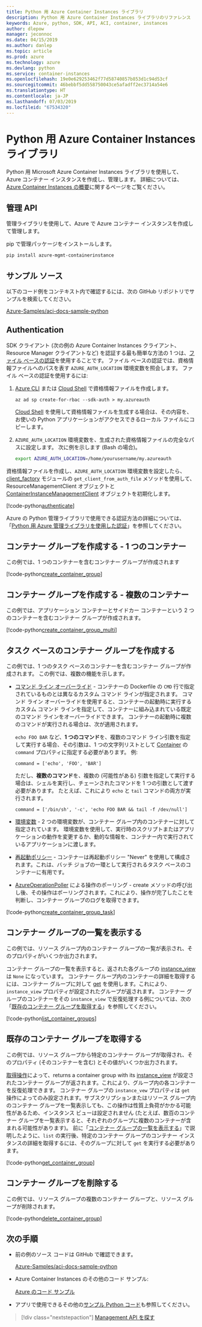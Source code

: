 ```yaml
---
title: Python 用 Azure Container Instances ライブラリ
description: Python 用 Azure Container Instances ライブラリのリファレンス
keywords: Azure, python, SDK, API, ACI, container, instances
author: dlepow
manager: jeconnoc
ms.date: 04/15/2019
ms.author: danlep
ms.topic: article
ms.prod: azure
ms.technology: azure
ms.devlang: python
ms.service: container-instances
ms.openlocfilehash: 19e0e629253462f77d58740857b853d1c94d53cf
ms.sourcegitcommit: 46bebbf5dd558750043ce5afadff2ec3714a54e6
ms.translationtype: HT
ms.contentlocale: ja-JP
ms.lasthandoff: 07/03/2019
ms.locfileid: "67534320"
---
```

# <a name="azure-container-instances-libraries-for-python"></a>Python 用 Azure Container Instances ライブラリ

Python 用 Microsoft Azure Container Instances ライブラリを使用して、Azure コンテナー インスタンスを作成し、管理します。 詳細については、[Azure Container Instances の概要](/azure/container-instances/container-instances-overview)に関するページをご覧ください。

## <a name="management-apis"></a>管理 API

管理ライブラリを使用して、Azure で Azure コンテナー インスタンスを作成して管理します。

pip で管理パッケージをインストールします。

```bash
pip install azure-mgmt-containerinstance
```

## <a name="example-source"></a>サンプル ソース

以下のコード例をコンテキスト内で確認するには、次の GitHub リポジトリでサンプルを検索してください。

[Azure-Samples/aci-docs-sample-python](https://github.com/Azure-Samples/aci-docs-sample-python)

## <a name="authentication"></a>Authentication

SDK クライアント (次の例の Azure Container Instances クライアント、Resource Manager クライアントなど) を認証する最も簡単な方法の 1 つは、[ファイル ベースの認証](/python/azure/python-sdk-azure-authenticate#mgmt-auth-file)を使用することです。 ファイル ベースの認証では、資格情報ファイルへのパスを表す `AZURE_AUTH_LOCATION` 環境変数を照会します。 ファイル ベースの認証を使用するには:

1. [Azure CLI](/cli/azure) または [Cloud Shell](https://shell.azure.com/) で資格情報ファイルを作成します。

   `az ad sp create-for-rbac --sdk-auth > my.azureauth`

   [Cloud Shell](https://shell.azure.com/) を使用して資格情報ファイルを生成する場合は、その内容を、お使いの Python アプリケーションがアクセスできるローカル ファイルにコピーします。

2. `AZURE_AUTH_LOCATION` 環境変数を、生成された資格情報ファイルの完全なパスに設定します。 次に例を示します (Bash の場合)。

   ```bash
   export AZURE_AUTH_LOCATION=/home/yourusername/my.azureauth
   ```

資格情報ファイルを作成し、`AZURE_AUTH_LOCATION` 環境変数を設定したら、[client_factory][client_factory] モジュールの `get_client_from_auth_file` メソッドを使用して、ResourceManagementClient オブジェクトと [ContainerInstanceManagementClient][ContainerInstanceManagementClient] オブジェクトを初期化します。

<!-- SOURCE REPO: https://github.com/Azure-Samples/aci-docs-sample-python -->
[!code-python[authenticate](~/aci-docs-sample-python/src/aci_docs_sample.py#L45-L58 "Authenticate ACI and Resource Manager clients")]

Azure の Python 管理ライブラリで使用できる認証方法の詳細については、「[Python 用 Azure 管理ライブラリを使用した認証](/python/azure/python-sdk-azure-authenticate)」を参照してください。

## <a name="create-container-group---single-container"></a>コンテナー グループを作成する - 1 つのコンテナー

この例では、1 つのコンテナーを含むコンテナー グループが作成されます

<!-- SOURCE REPO: https://github.com/Azure-Samples/aci-docs-sample-python -->
[!code-python[create_container_group](~/aci-docs-sample-python/src/aci_docs_sample.py#L94-L141 "Create single-container group")]

## <a name="create-container-group---multiple-containers"></a>コンテナー グループを作成する - 複数のコンテナー

この例では、アプリケーション コンテナーとサイドカー コンテナーという 2 つのコンテナーを含むコンテナー グループが作成されます。

<!-- SOURCE REPO: https://github.com/Azure-Samples/aci-docs-sample-python -->
[!code-python[create_container_group_multi](~/aci-docs-sample-python/src/aci_docs_sample.py#L144-L197 "Create multi-container group")]

## <a name="create-task-based-container-group"></a>タスク ベースのコンテナー グループを作成する

この例では、1 つのタスク ベースのコンテナーを含むコンテナー グループが作成されます。 この例では、複数の機能を示します。

* [コマンド ライン オーバーライド](/azure/container-instances/container-instances-start-command) - コンテナーの Dockerfile の `CMD` 行で指定されているものとは異なるカスタム コマンド ラインが指定されます。 コマンド ライン オーバーライドを使用すると、コンテナーの起動時に実行するカスタム コマンド ラインを指定して、コンテナーに組み込まれている既定のコマンド ラインをオーバーライドできます。 コンテナーの起動時に複数のコマンドが実行される場合は、次が適用されます。

   `echo FOO BAR` など、**1 つのコマンド**を、複数のコマンド ライン引数を指定して実行する場合、その引数は、1 つの文字列リストとして [Container][Container] の `command` プロパティに指定する必要があります。 例:

   `command = ['echo', 'FOO', 'BAR']`

   ただし、**複数のコマンド**を、複数の (可能性がある) 引数を指定して実行する場合は、シェルを実行し、チェーンされたコマンドを 1 つの引数として渡す必要があります。 たとえば、これにより `echo` と `tail` コマンドの両方が実行されます。

   `command = ['/bin/sh', '-c', 'echo FOO BAR && tail -f /dev/null']`
* [環境変数](/azure/container-instances/container-instances-environment-variables) - 2 つの環境変数が、コンテナー グループ内のコンテナーに対して指定されています。 環境変数を使用して、実行時のスクリプトまたはアプリケーションの動作を変更するか、動的な情報を、コンテナー内で実行されているアプリケーションに渡します。
* [再起動ポリシー](/azure/container-instances/container-instances-restart-policy) - コンテナーは再起動ポリシー "Never" を使用して構成されます。これは、バッチ ジョブの一環として実行されるタスク ベースのコンテナーに有用です。
* [AzureOperationPoller][AzureOperationPoller] による操作のポーリング - create メソッドの呼び出し後、その操作はポーリングされます。これにより、操作が完了したことを判断し、コンテナー グループのログを取得できます。

<!-- SOURCE REPO: https://github.com/Azure-Samples/aci-docs-sample-python -->
[!code-python[create_container_group_task](~/aci-docs-sample-python/src/aci_docs_sample.py#L200-L276 "Run a task-based container")]

## <a name="list-container-groups"></a>コンテナー グループの一覧を表示する

この例では、リソース グループ内のコンテナー グループの一覧が表示され、そのプロパティがいくつか出力されます。

コンテナー グループの一覧を表示すると、返された各グループの [instance_view][instance_view] は `None` になっています。 コンテナー グループ内のコンテナーの詳細を取得するには、コンテナー グループに対して [get][containergroupoperations_get] を使用します。これにより、`instance_view` プロパティが設定されたグループが返されます。 コンテナー グループのコンテナーをその `instance_view` で反復処理する例については、次の「[既存のコンテナー グループを取得する](#get-an-existing-container-group)」を参照してください。

<!-- SOURCE REPO: https://github.com/Azure-Samples/aci-docs-sample-python -->
[!code-python[list_container_groups](~/aci-docs-sample-python/src/aci_docs_sample.py#L279-L293 "List container groups")]

## <a name="get-an-existing-container-group"></a>既存のコンテナー グループを取得する

この例では、リソース グループから特定のコンテナー グループが取得され、そのプロパティ (そのコンテナーを含む) とその値がいくつか出力されます。

[取得操作][containergroupoperations_get]によって、returns a container group with its [instance_view][instance_view] が設定されたコンテナー グループが返されます。これにより、グループ内の各コンテナーを反復処理できます。 コンテナー グループの `instance_vew` プロパティは `get` 操作によってのみ設定されます。サブスクリプションまたはリソース グループ内のコンテナー グループを一覧表示しても、この操作は性質上負荷がかかる可能性があるため、インスタンス ビューは設定されません (たとえば、数百のコンテナー グループを一覧表示すると、それぞれのグループに複数のコンテナーが含まれる可能性があります)。 前に「[コンテナー グループの一覧を表示する](#list-container-groups)」で説明したように、`list` の実行後、特定のコンテナー グループのコンテナー インスタンスの詳細を取得するには、そのグループに対して `get` を実行する必要があります。

<!-- SOURCE REPO: https://github.com/Azure-Samples/aci-docs-sample-python -->
[!code-python[get_container_group](~/aci-docs-sample-python/src/aci_docs_sample.py#L296-L325 "Get container group")]

## <a name="delete-a-container-group"></a>コンテナー グループを削除する

この例では、リソース グループの複数のコンテナー グループと、リソース グループが削除されます。

<!-- SOURCE REPO: https://github.com/Azure-Samples/aci-docs-sample-python -->
[!code-python[delete_container_group](~/aci-docs-sample-python/src/aci_docs_sample.py#L83-L91 "Delete container groups and resource group")]

## <a name="next-steps"></a>次の手順

* 前の例のソース コードは GitHub で確認できます。

  [Azure-Samples/aci-docs-sample-python][aci-docs-sample-python]

* Azure Container Instances のその他のコード サンプル:

  [Azure のコード サンプル][samples-aci]

* アプリで使用できるその他の[サンプル Python コード][samples-python]も参照してください。

> [!div class="nextstepaction"]
> [Management API を探す](/python/api/overview/azure/containerinstance/management)

<!-- LINKS - External -->
[aci-docs-sample-python]: https://github.com/Azure-Samples/aci-docs-sample-python
[samples-aci]: https://azure.microsoft.com/resources/samples/?sort=0&term=ACI
[samples-python]: https://azure.microsoft.com/resources/samples/?platform=python

<!-- TYPES -->
[AzureOperationPoller]: /python/api/msrestazure.azure_operation.AzureOperationPoller
[client_factory]: /python/api/azure.common.client_factory
[Container]: /python/api/azure.mgmt.containerinstance.models.container
[ContainerGroupInstanceView]: /python/api/azure.mgmt.containerinstance.models.containergrouppropertiesinstanceview
[containergroupoperations_get]: /python/api/azure.mgmt.containerinstance.operations.containergroupsoperations#get-resource-group-name--container-group-name--custom-headers-none--raw-false----operation-config-
[ContainerInstanceManagementClient]: /python/api/azure.mgmt.containerinstance.containerinstancemanagementclient
[instance_view]: /python/api/azure.mgmt.containerinstance.models.containergroup#variables
[ResourceManagementClient]: /python/api/azure.mgmt.resource.resources.resourcemanagementclient